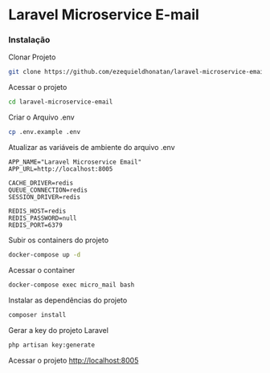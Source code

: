 # Laravel Microservice E-mail

### Instalação
Clonar Projeto
```sh
git clone https://github.com/ezequieldhonatan/laravel-microservice-email
```

Acessar o projeto
```sh
cd laravel-microservice-email
```

Criar o Arquivo .env
```sh
cp .env.example .env
```

Atualizar as variáveis de ambiente do arquivo .env
```dosini
APP_NAME="Laravel Microservice Email"
APP_URL=http://localhost:8005

CACHE_DRIVER=redis
QUEUE_CONNECTION=redis
SESSION_DRIVER=redis

REDIS_HOST=redis
REDIS_PASSWORD=null
REDIS_PORT=6379
```

Subir os containers do projeto
```sh
docker-compose up -d
```

Acessar o container
```sh
docker-compose exec micro_mail bash
```

Instalar as dependências do projeto
```sh
composer install
```

Gerar a key do projeto Laravel
```sh
php artisan key:generate
```

Acessar o projeto
[http://localhost:8005](http://localhost:8005)

